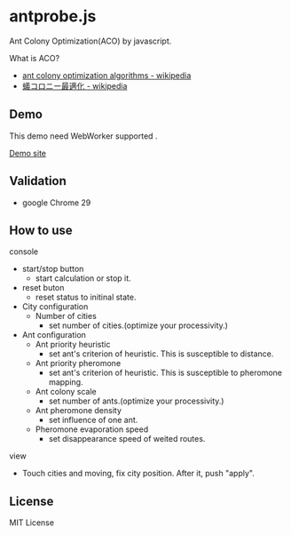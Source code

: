 antprobe.js
==========

Ant Colony Optimization(ACO) by javascript. 

What is ACO?
- [ant colony optimization algorithms - wikipedia](http://en.wikipedia.org/wiki/ant_colony_optimization_algorithms)
- [蟻コロニー最適化 - wikipedia](http://ja.wikipedia.org/wiki/%E8%9F%BB%E3%82%B3%E3%83%AD%E3%83%8B%E3%83%BC%E6%9C%80%E9%81%A9%E5%8C%96)

Demo
--------

This demo need WebWorker supported .

[Demo site](http://phasespaces.net/garage/antprobe/)

Validation
-------------

- google Chrome 29

How to use
------

console
- start/stop button
	- start calculation or stop it.
- reset buton
	- reset status to initinal state.
- City configuration
	- Number of cities
		- set number of cities.(optimize your processivity.)
- Ant configuration
	- Ant priority heuristic 
		- set ant's criterion of heuristic. This is susceptible to distance.
	- Ant priority pheromone
		- set ant's criterion of heuristic. This is susceptible to pheromone mapping.
	- Ant colony scale
		- set number of ants.(optimize your processivity.)
	- Ant pheromone density
		- set influence of one ant.
	- Pheromone evaporation speed
		- set disappearance speed of weited routes.

view
- Touch cities and moving, fix city position. After it, push "apply".

License
-------

MIT License
